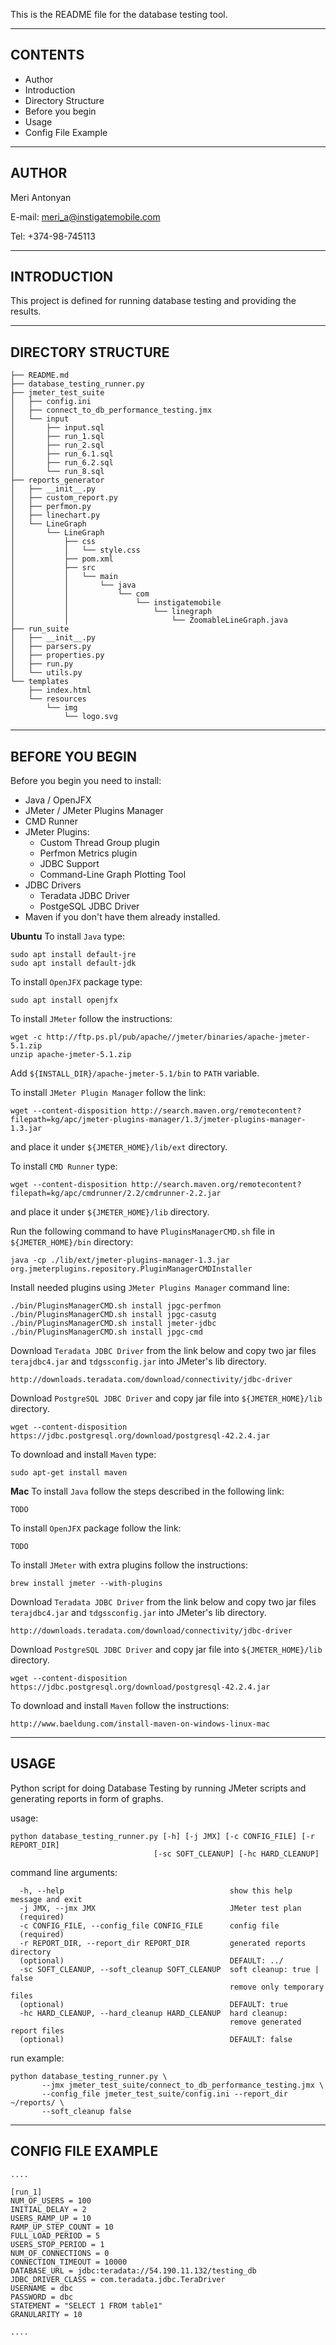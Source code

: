 This is the README file for the database testing tool.

-------------------------------------------------------------------------------
CONTENTS
-------------------------------------------------------------------------------

  - Author
  - Introduction
  - Directory Structure
  - Before you begin
  - Usage
  - Config File Example


-------------------------------------------------------------------------------
AUTHOR
-------------------------------------------------------------------------------
Meri Antonyan

E-mail: meri_a@instigatemobile.com

Tel: +374-98-745113


-------------------------------------------------------------------------------
INTRODUCTION
-------------------------------------------------------------------------------

This project is defined for running database testing and providing the results.


-------------------------------------------------------------------------------
DIRECTORY STRUCTURE
-------------------------------------------------------------------------------

```
├── README.md
├── database_testing_runner.py
├── jmeter_test_suite
│   ├── config.ini
│   ├── connect_to_db_performance_testing.jmx
│   └── input
│       ├── input.sql
│       ├── run_1.sql
│       ├── run_2.sql
│       ├── run_6.1.sql
│       ├── run_6.2.sql
│       └── run_8.sql
├── reports_generator
│   ├── __init__.py
│   ├── custom_report.py
│   ├── perfmon.py
│   ├── linechart.py
│   └── LineGraph
│       └── LineGraph
│           ├── css
│           │   └── style.css
│           ├── pom.xml
│           ├── src
│           │   └── main
│           │       └── java
│           │           └── com
│           │               └── instigatemobile
│           │                   └── linegraph
│           │                       └── ZoomableLineGraph.java
├── run_suite
│   ├── __init__.py
│   ├── parsers.py
│   ├── properties.py
│   ├── run.py
│   └── utils.py
└── templates
    ├── index.html
    └── resources
        └── img
            └── logo.svg
```


-------------------------------------------------------------------------------
BEFORE YOU BEGIN
-------------------------------------------------------------------------------
Before you begin you need to install:
  - Java / OpenJFX
  - JMeter / JMeter Plugins Manager
  - CMD Runner
  - JMeter Plugins:
    - Custom Thread Group plugin
    - Perfmon Metrics plugin
    - JDBC Support
    - Command-Line Graph Plotting Tool
  - JDBC Drivers
    - Teradata JDBC Driver
    - PostgeSQL JDBC Driver
  - Maven
if you don't have them already installed.

**Ubuntu**
To install ```Java``` type:
```
sudo apt install default-jre
sudo apt install default-jdk
```

To install ```OpenJFX``` package type:
```
sudo apt install openjfx
```

To install ```JMeter``` follow the instructions:
```
wget -c http://ftp.ps.pl/pub/apache//jmeter/binaries/apache-jmeter-5.1.zip
unzip apache-jmeter-5.1.zip
```
Add ```${INSTALL_DIR}/apache-jmeter-5.1/bin``` to ```PATH``` variable.


To install ```JMeter Plugin Manager``` follow the link:
```
wget --content-disposition http://search.maven.org/remotecontent?filepath=kg/apc/jmeter-plugins-manager/1.3/jmeter-plugins-manager-1.3.jar
```
and place it under ```${JMETER_HOME}/lib/ext``` directory.


To install ```CMD Runner``` type:
```
wget --content-disposition http://search.maven.org/remotecontent?filepath=kg/apc/cmdrunner/2.2/cmdrunner-2.2.jar
```
and place it under ```${JMETER_HOME}/lib``` directory.


Run the following command to have ```PluginsManagerCMD.sh``` file in
```${JMETER_HOME}/bin``` directory:
```
java -cp ./lib/ext/jmeter-plugins-manager-1.3.jar org.jmeterplugins.repository.PluginManagerCMDInstaller
```


Install needed plugins using ```JMeter Plugins Manager``` command line:
```
./bin/PluginsManagerCMD.sh install jpgc-perfmon
./bin/PluginsManagerCMD.sh install jpgc-casutg
./bin/PluginsManagerCMD.sh install jmeter-jdbc
./bin/PluginsManagerCMD.sh install jpgc-cmd
```


Download ```Teradata JDBC Driver``` from the link below and copy two jar files
```terajdbc4.jar``` and ```tdgssconfig.jar``` into JMeter's lib directory.
```
http://downloads.teradata.com/download/connectivity/jdbc-driver
```

Download ```PostgreSQL JDBC Driver``` and copy jar file into
```${JMETER_HOME}/lib``` directory.
```
wget --content-disposition https://jdbc.postgresql.org/download/postgresql-42.2.4.jar
```

To download and install ```Maven``` type:
```
sudo apt-get install maven
```

**Mac**
To install ```Java``` follow the steps described in the following link:
```
TODO
```

To install ```OpenJFX``` package follow the link:
```
TODO
```

To install ```JMeter``` with extra plugins follow the instructions:
```
brew install jmeter --with-plugins
```

Download ```Teradata JDBC Driver``` from the link below and copy two jar files
```terajdbc4.jar``` and ```tdgssconfig.jar``` into JMeter's lib directory.

```
http://downloads.teradata.com/download/connectivity/jdbc-driver
```

Download ```PostgreSQL JDBC Driver``` and copy jar file into
```${JMETER_HOME}/lib``` directory.

```
wget --content-disposition https://jdbc.postgresql.org/download/postgresql-42.2.4.jar
```

To download and install ```Maven``` follow the instructions:
```
http://www.baeldung.com/install-maven-on-windows-linux-mac
```


-------------------------------------------------------------------------------
USAGE
-------------------------------------------------------------------------------

Python script for doing Database Testing by running JMeter scripts and
generating reports in form of graphs.


usage:
```
python database_testing_runner.py [-h] [-j JMX] [-c CONFIG_FILE] [-r REPORT_DIR]
                                [-sc SOFT_CLEANUP] [-hc HARD_CLEANUP]
```


command line arguments:
```
  -h, --help                                     show this help message and exit
  -j JMX, --jmx JMX                              JMeter test plan
  (required)
  -c CONFIG_FILE, --config_file CONFIG_FILE      config file
  (required)
  -r REPORT_DIR, --report_dir REPORT_DIR         generated reports directory
  (optional)                                     DEFAULT: ../
  -sc SOFT_CLEANUP, --soft_cleanup SOFT_CLEANUP  soft cleanup: true | false
                                                 remove only temporary files
  (optional)                                     DEFAULT: true
  -hc HARD_CLEANUP, --hard_cleanup HARD_CLEANUP  hard cleanup:
                                                 remove generated report files
  (optional)                                     DEFAULT: false
```


run example:
```
python database_testing_runner.py \
       --jmx jmeter_test_suite/connect_to_db_performance_testing.jmx \
       --config_file jmeter_test_suite/config.ini --report_dir ~/reports/ \
       --soft_cleanup false
```


-------------------------------------------------------------------------------
CONFIG FILE EXAMPLE
-------------------------------------------------------------------------------

```
....

[run_1]
NUM_OF_USERS = 100
INITIAL_DELAY = 2
USERS_RAMP_UP = 10
RAMP_UP_STEP_COUNT = 10
FULL_LOAD_PERIOD = 5
USERS_STOP_PERIOD = 1
NUM_OF_CONNECTIONS = 0
CONNECTION_TIMEOUT = 10000
DATABASE_URL = jdbc:teradata://54.190.11.132/testing_db
JDBC_DRIVER_CLASS = com.teradata.jdbc.TeraDriver
USERNAME = dbc
PASSWORD = dbc
STATEMENT = "SELECT 1 FROM table1"
GRANULARITY = 10

....
```
